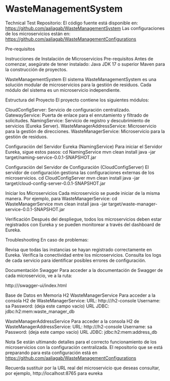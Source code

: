 # WasteManagementSystem
 Technical Test
 Repositorio: 
 El código fuente está disponible en: https://github.com/aaliagab/WasteManagementSystem
 Las configuraciones de los microservicios están en: https://github.com/aaliagab/WasteManagementConfigurations

Pre-requisitos

Instrucciones de Instalación de Microservicios
Pre-requisitos
Antes de comenzar, asegúrate de tener instalado:
Java JDK 17 o superior
Maven para la construcción de proyectos.

WasteManagementSystem
El sistema WasteManagementSystem es una solución modular de microservicios para la gestión de residuos. 
Cada módulo del sistema es un microservicio independiente.

Estructura del Proyecto
El proyecto contiene los siguientes módulos:

CloudConfigServer: Servicio de configuración centralizado.
GatewayService: Puerta de enlace para el enrutamiento y filtrado de solicitudes.
NamingService: Servicio de registro y descubrimiento de servicios (Eureka Server).
WasteManagerAddressService: Microservicio para la gestión de direcciones.
WasteManagerService: Microservicio para la gestión de residuos.

Configuración del Servidor Eureka (NamingService)
Para iniciar el Servidor Eureka, sigue estos pasos:
cd NamingService
mvn clean install
java -jar target/naming-service-0.0.1-SNAPSHOT.jar


Configuración del Servidor de Configuración (CloudConfigServer)
El servidor de configuración gestiona las configuraciones externas de los microservicios.
cd CloudConfigServer
mvn clean install
java -jar target/cloud-config-server-0.0.1-SNAPSHOT.jar

Iniciar los Microservicios
Cada microservicio se puede iniciar de la misma manera. Por ejemplo, para WasteManagerService:
cd WasteManagerService
mvn clean install
java -jar target/waste-manager-service-0.0.1-SNAPSHOT.jar

Verificación
Después del despliegue, todos los microservicios deben estar registrados con Eureka y se pueden monitorear a través del dashboard de Eureka.

Troubleshooting
En caso de problemas:

Revisa que todas las instancias se hayan registrado correctamente en Eureka.
Verifica la conectividad entre los microservicios.
Consulta los logs de cada servicio para identificar posibles errores de configuración.



Documentación Swagger
Para acceder a la documentación de Swagger de cada microservicio, ve a la ruta:

http://<eureka-microservice-url>/swagger-ui/index.html

Base de Datos en Memoria H2
WasteManagerService
Para acceder a la consola H2 de WasteManagerService:
URL: http://<eureka-microservice-url>/h2-console
Username: sa
Password: (deja este campo vacío)
URL JDBC: jdbc:h2:mem:waste_manager_db


WasteManagerAddressService
Para acceder a la consola H2 de WasteManagerAddressService:
URL: http://<eureka-microservice-url>/h2-console
Username: sa
Password: (deja este campo vacío)
URL JDBC: jdbc:h2:mem:address_db

Nota
Se están ultimando detalles para el correcto funcionamiento de los microservicios con la configuración centralizada. El repositorio que se está preparando para esta configuración está en https://github.com/aaliagab/WasteManagementConfigurations

Recuerda sustituir <eureka-microservice-url> por la URL real del microservicio que deseas consultar, por ejemplo, http://localhost:8765 para eureka